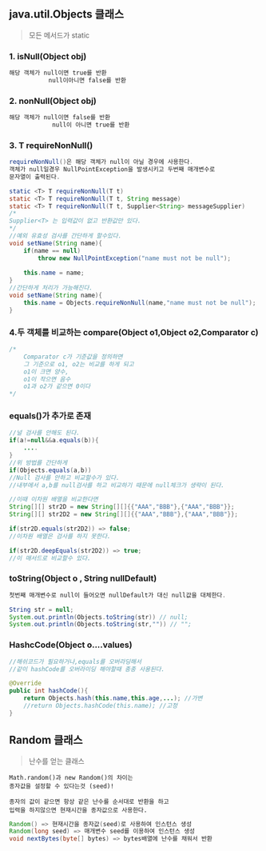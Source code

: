 ## java.util.Objects 클래스
> 모든 메서드가 static
### 1. isNull(Object obj)
```java
해당 객체가 null이면 true를 반환
           null이아니면 false를 반환
```
### 2. nonNull(Object obj)
```java
해당 객체가 null이면 false를 반환
            null이 아니면 true를 반환
```
### 3.<T> T requireNonNull()
```java
requireNonNull()은 해당 객체가 null이 아닐 경우에 사용한다.
객체가 null일경우 NullPointException을 발생시키고 두번째 매개변수로 
문자열이 출력된다.

static <T> T requireNonNull(T t)
static <T> T requireNonNull(T t, String message)
static <T> T requireNonNull(T t, Supplier<String> messageSupplier)
/*
Supplier<T> 는 입력값이 없고 반환값만 있다.
*/
//예외 유효성 검사를 간단하게 할수있다.
void setName(String name){
    if(name == null)
        throw new NullPointException("name must not be null");
    
    this.name = name;
}
//간단하게 처리가 가능해진다.
void setName(String name){
    this.name = Objects.requireNonNull(name,"name must not be null");
}
```
### 4.두 객체를 비교하는 compare(Object o1,Object o2,Comparator c)
```java
/*
    Comparator c가 기준값을 정의하면
    그 기준으로 o1, o2는 비교를 하게 되고
    o1이 크면 양수,
    o1이 작으면 음수
    o1과 o2가 같으면 0이다 
*/
```

### equals()가 추가로 존재
```java
//널 검사를 안해도 된다.
if(a!=null&&a.equals(b)){
    ....
}
//위 방법를 간단하게
if(Objects.equals(a,b))
//Null 검사를 안하고 비교할수가 있다.
//내부에서 a,b를 null검사를 하고 비교하기 때문에 null체크가 생략이 된다.

//이때 이차원 배열을 비교한다면
String[][] str2D = new String[][]{{"AAA","BBB"},{"AAA","BBB"}};
String[][] str2D2 = new String[][]{{"AAA","BBB"},{"AAA","BBB"}};

if(str2D.equals(str2D2)) => false;
//이차원 배열은 검사를 하지 못한다.

if(str2D.deepEquals(str2D2)) => true;
//이 매서드로 비교할수 있다.
```
### toString(Object o , String nullDefault)
```java
첫번째 매개변수로 null이 들어오면 nullDefault가 대신 null값을 대체한다.

String str = null;
System.out.println(Objects.toString(str)) // null;
System.out.println(Objects.toString(str,"")) // "";
```
### HashcCode(Object o....values)
```java
//해쉬코드가 필요하거나,equals를 오버라딩해서
//같이 hashCode를 오버라이딩 해야할때 종종 사용된다.

@Override
public int hashCode(){
    return Objects.hash(this.name,this.age,...); //가변
    //return Objects.hashCode(this.name); //고정
}
```

## Random 클래스
> 난수를 얻는 클래스
```
Math.random()과 new Random()의 차이는
종자값을 설정할 수 있다는것 (seed)!

종자의 값이 같으면 항상 같은 난수를 순서대로 반환을 하고
입력을 하지않으면 현재시간을 종자값으로 사용한다.
```
```java
Random() => 현재시간을 종자값(seed)로 사용하여 인스턴스 생성
Random(long seed) => 매개변수 seed를 이용하여 인스턴스 생성
void nextBytes(byte[] bytes) => bytes배열에 난수를 채워서 반환
```